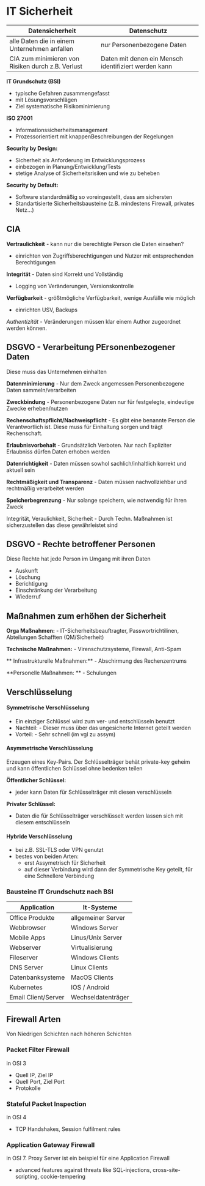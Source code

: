 # IT Sicherheit


|Datensicherheit | Datenschutz |
|---|---|
|alle Daten die in einem Unternehmen anfallen | nur Personenbezogene Daten|
|CIA zum minimieren von Risiken durch z.B. Verlust| Daten mit denen ein Mensch identifiziert werden kann|

**IT Grundschutz (BSI)** 
- typische Gefahren zusammengefasst
- mit Lösungsvorschlägen
- Ziel systematische Risikominimierung

**ISO 27001**
- Informationssicherheitsmanagement
- Prozessorientiert mit knappenBeschreibungen der Regelungen

**Security by Design:**
- Sicherheit als Anforderung im Entwicklungsprozess
- einbezogen in Planung/Entwicklung/Tests
- stetige Analyse of Sicherheitsrisiken und wie zu beheben

**Security by Default:**
- Software standardmäßig so voreingestellt, dass am sichersten
- Standartisierte Sicherheitsbausteine (z.B. mindestens Firewall, privates Netz...)

## CIA
**Vertraulichkeit** - kann nur die berechtigte Person die Daten einsehen?
- einrichten von Zugriffsberechtigungen und Nutzer mit entsprechenden Berechtigungen

**Integrität** - Daten sind Korrekt und Vollständig
- Logging von Veränderungen, Versionskontrolle

**Verfügbarkeit** - größtmögliche Verfügbarkeit, wenige Ausfälle wie möglich
- einrichten USV, Backups

*Authentizität* - Veränderungen müssen klar einem Author zugeordnet werden können.

## DSGVO - Verarbeitung PErsonenbezogener Daten
Diese muss das Unternehmen einhalten

**Datenminimierung** - Nur dem Zweck angemessen Personenbezogene Daten sammeln/verarbeiten

**Zweckbindung** - Personenbezogene Daten nur für festgelegte, eindeutige Zwecke erheben/nutzen

**Rechenschaftspflicht/Nachweispflicht** - Es gibt eine benannte Person die Verantwortlich ist. Diese muss für Einhaltung sorgen und trägt Rechenschaft.

**Erlaubnisvorbehalt** - Grundsätzlich Verboten. Nur nach Expliziter Erlaubniss dürfen Daten erhoben werden

**Datenrichtigkeit** - Daten müssen sowhol sachlich/inhaltlich korrekt und aktuell sein

**Rechtmäßigkeit und Transparenz** - Daten müssen nachvollziehbar und rechtmäßig verarbeitet werden

**Speicherbegrenzung** - Nur solange speichern, wie notwendig für ihren Zweck

Integrität, Veraulichkeit, Sicherheit - Durch Techn. Maßnahmen ist sicherzustellen das diese gewährleistet sind

## DSGVO - Rechte betroffener Personen
Diese Rechte hat jede Person im Umgang mit ihren Daten

- Auskunft
- Löschung
- Berichtigung
- Einschränkung der Verarbeitung
- Wiederruf

## Maßnahmen zum erhöhen der Sicherheit
**Orga Maßnahmen:** - IT-Sicherheitsbeauftragter, Passwortrichtilinen, Abteilungen Schafften (QM/Sicherheit)

**Technische Maßnahmen:** - Virenschutzsysteme, Firewall, Anti-Spam

** Infrastrukturelle Maßnahmen:** - Abschirmung des Rechenzentrums

**Personelle Maßnahmen: ** - Schulungen

## Verschlüsselung
#### Symmetrische Verschlüsselung
- Ein einziger Schlüssel wird zum ver- und entschlüsseln benutzt
- Nachteil: - Dieser muss über das ungesicherte Internet geteilt werden
- Vorteil: - Sehr schnell (im vgl zu assym)

#### Asymmetrische Verschlüsselung
Erzeugen eines Key-Pairs. Der Schlüsselträger behät private-key geheim und kann öffentlichen Schlüssel ohne bedenken teilen

**Öffentlicher Schlüssel:**
- jeder kann Daten für Schlüsselträger mit diesen verschlüsseln

**Privater Schlüssel:**
- Daten die für Schlüsselträger verschlüsselt werden lassen sich mit diesem entschlüsseln

#### Hybride Verschlüsselung
- bei z.B. SSL-TLS oder VPN genutzt
- bestes von beiden Arten:
    - erst Assymetrisch für Sicherheit
    - auf dieser Verbindung wird dann der Symmetrische Key geteilt, für eine Schnellere Verbindung


### Bausteine IT Grundschutz nach BSI
|Application|It-Systeme|
|---|---|
|Office Produkte|allgemeiner Server|
|Webbrowser|Windows Server|
|Mobile Apps|Linus/Unix Server|
|Webserver|Virtualisierung|
|Fileserver|Windows Clients|
|DNS Server|Linux Clients|
|Datenbanksysteme|MacOS Clients|
|Kubernetes|IOS / Android|
|Email Client/Server|Wechseldatenträger|

## Firewall Arten
Von Niedrigen Schichten nach höheren Schichten

### Packet Filter Firewall
in OSI 3

- Quell IP, Ziel IP
- Quell Port, Ziel Port
- Protokolle

### Stateful Packet Inspection
in OSI 4

- TCP Handshakes, Session fulfilment rules

### Application Gateway Firewall
in OSI 7. Proxy Server ist ein beispiel für eine Application Firewall

- advanced features against threats like SQL-injections, cross-site-scripting, cookie-tempering
